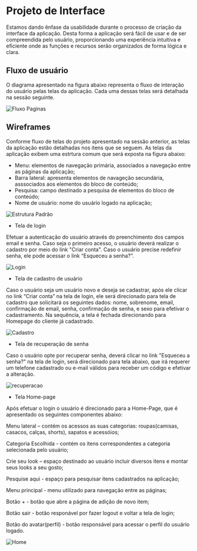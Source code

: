 
# Projeto de Interface

Estamos dando ênfase da usabilidade durante o processo de criação da interface da aplicação. Desta forma a aplicação será fácil de usar e de ser compreendida pelo usuário, proporcionando uma experiência intuitiva e eficiente onde as funções e recursos serão organizados de forma lógica e clara.

## Fluxo de usuário

O diagrama apresentado na figura abaixo representa o fluxo de interação do usuário pelas telas da aplicação. Cada uma dessas telas será detalhada na sessão seguinte.

![Fluxo Paginas](https://user-images.githubusercontent.com/126190493/232873448-19499e7a-9df9-4aad-bad2-9d58becb5e7e.jpg)

## Wireframes

Conforme fluxo de telas do projeto apresentado na sessão anterior, as telas da aplicação estão detalhadas nos itens que se seguem. As telas da aplicação exibem uma estrtura comum que será exposta na figura abaixo:

- Menu: elementos de navegação primária, associados a navegação entre as páginas da aplicação;
- Barra lateral: apresenta elementos de navageção secundária, asssociados aos elementos do bloco de conteúdo;
- Pesquisa: campo destinado a pesquisa de elementos do bloco de conteúdo;
- Nome de usuário: nome do usuário logado na aplicação;

![Estrutura Padrão](https://user-images.githubusercontent.com/126190493/232880590-54d3709c-111c-408e-9291-9f8bc4b6eb97.jpg)

- Tela de login

Efetuar a autenticação do usuário através do preenchimento dos campos email e senha. Caso seja o primeiro acesso, o usuário deverá realizar o cadastro por meio do link "Criar conta". Caso o usuário precise redefinir senha, ele pode acessar o link “Esqueceu a senha?”.

![Login](https://user-images.githubusercontent.com/126190493/232881893-06db8969-5037-4d1c-9bf2-6ce064b428a9.jpg)

- Tela de cadastro de usuário

Caso o usuário seja um usuário novo e deseja se cadastrar, após ele clicar no link “Criar conta” na tela de login, ele será direcionado para tela de cadastro que solicitará os seguintes dados: nome, sobrenome, email, confirmação de email, senha, confirmação de senha, e sexo para efetivar o cadastramento. Na sequência, a tela é fechada direcionando para Homepage do cliente já cadastrado.

![Cadastro](https://user-images.githubusercontent.com/126190493/232917205-d7ae96d2-71df-426e-a847-9313081bb304.jpg)

- Tela de recuperação de senha

Caso o usuário opte por recuperar senha, deverá clicar no link "Esqueceu a senha?" na tela de login, será direcionado para tela abaixo, que irá requerer um telefone cadastrado ou e-mail válidos para receber um código e efetivar a alteração.

![recuperacao](https://user-images.githubusercontent.com/126190493/232918480-185889ef-3565-4b9d-a607-4a662eed59d3.jpg)

- Tela Home-page

Após efetuar o login o usuário é direcionado para a Home-Page, que é apresentado os seguintes componentes abaixo:

Menu lateral – contém os acessos as suas categorias: roupas(camisas, casacos, calças, shorts), sapatos e acessóios;

Categoria Escolhida - contém os itens correspondentes a categoria selecionada pelo usuário;

Crie seu look – espaço destinado ao usuário incluir diversos itens e montar seus looks a seu gosto;

Pesquise aqui - espaço para pesquisar itens cadastrados na aplicação;

Menu principal - menu utilizado para navegação entre as páginas;

Botão + - botão que abre a página de adição de novo item;

Botão sair - botão responável por fazer logout e voltar a tela de login;

Botão do avatar(perfil) - botão responsável para acessar o perfil do usuário logado.

![Home](https://user-images.githubusercontent.com/126190493/232920285-a9ba07bc-4808-43a3-a3a1-c27d7c1257be.jpg)








